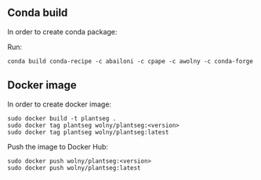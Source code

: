 ## Conda build
In order to create conda package:

Run: 
```
conda build conda-recipe -c abailoni -c cpape -c awolny -c conda-forge
```

## Docker image
In order to create docker image:
```
sudo docker build -t plantseg .
sudo docker tag plantseg wolny/plantseg:<version>
sudo docker tag plantseg wolny/plantseg:latest
```
Push the image to Docker Hub:
```
sudo docker push wolny/plantseg:<version>
sudo docker push wolny/plantseg:latest
```

